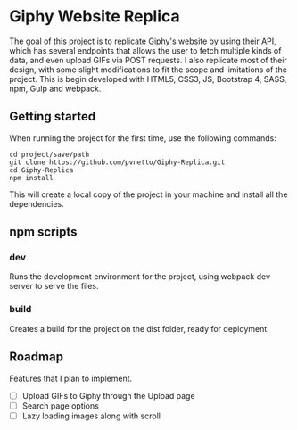 # Giphy Website Replica

The goal of this project is to replicate [Giphy's](https://developers.giphy.com/docs/api) website by using [their API](https://developers.giphy.com/docs/api), which has several endpoints that allows the user to fetch multiple kinds of data, and even upload GIFs via POST requests. I also replicate most of their design, with some slight modifications to fit the scope and limitations of the project. This is begin developed with HTML5, CSS3, JS, Bootstrap 4, SASS, npm, Gulp and webpack.


## Getting started

When running the project for the first time, use the following commands:

```
cd project/save/path
git clone https://github.com/pvnetto/Giphy-Replica.git
cd Giphy-Replica
npm install
```

This will create a local copy of the project in your machine and install all the dependencies.

## npm scripts

### dev
Runs the development environment for the project, using webpack dev server to serve the files.

### build
Creates a build for the project on the dist folder, ready for deployment.


## Roadmap

Features that I plan to implement.

* [ ] Upload GIFs to Giphy through the Upload page
* [ ] Search page options
* [ ] Lazy loading images along with scroll
